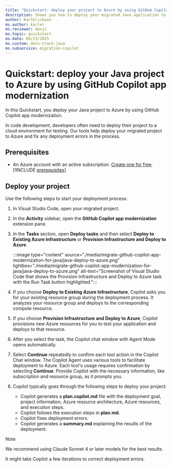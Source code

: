 ```yaml
---
title: "Quickstart: deploy your project to Azure by using GitHub Copilot App Modernization"
description: Shows you how to deploy your migrated Java application to Azure.
author: KarlErickson
ms.author: karler
ms.reviewer: donji
ms.topic: quickstart
ms.date: 09/23/2025
ms.custom: devx-track-java
ms.subservice: migration-copilot
---
```


# Quickstart: deploy your Java project to Azure by using GitHub Copilot app modernization

In this Quickstart, you deploy your Java project to Azure by using GitHub Copilot app modernization.

In code development, developers often need to deploy their project to a cloud environment for testing. Our tools help deploy your migrated project to Azure and fix any deployment errors in the process.

## Prerequisites

- An Azure account with an active subscription. [Create one for free](https://azure.microsoft.com/free/).
[!INCLUDE [prerequisites](includes/migrate-github-copilot-app-modernization-for-java-quickstart-prerequisites.md)]

## Deploy your project

Use the following steps to start your deployment process:

1. In Visual Studio Code, open your migrated project.

1. In the **Activity** sidebar, open the **GitHub Copilot app modernization** extension pane.

1. In the **Tasks** section, open **Deploy tasks** and then select **Deploy to Existing Azure Infrastructure** or **Provision Infrastructure and Deploy to Azure**.

   :::image type="content" source="./media/migrate-github-copilot-app-modernization-for-java/java-deploy-to-azure.png" lightbox="./media/migrate-github-copilot-app-modernization-for-java/java-deploy-to-azure.png" alt-text="Screenshot of Visual Studio Code that shows the Provision Infrastructure and Deploy to Azure task with the Run Task button highlighted.":::

1. If you choose **Deploy to Existing Azure Infrastructure**, Copilot asks you for your existing resource group during the deployment process. It analyzes your resource group and deploys to the corresponding compute resource.

1. If you choose **Provision Infrastructure and Deploy to Azure**, Copilot provisions new Azure resources for you to test your application and deploys to that resource.

1. After you select the task, the Copilot chat window with Agent Mode opens automatically.

1. Select **Continue** repeatedly to confirm each tool action in the Copilot Chat window. The Copilot Agent uses various tools to facilitate deployment to Azure. Each tool's usage requires confirmation by selecting **Continue**. Provide Copilot with the necessary information, like subscription and resource group, as it prompts you.

1. Copilot typically goes through the following steps to deploy your project:

   - Copilot generates a **plan.copilot.md** file with the deployment goal, project information, Azure resource architecture, Azure resources, and execution steps.
   - Copilot follows the execution steps in **plan.md**.
   - Copilot fixes deployment errors.
   - Copilot generates a **summary.md** explaining the results of the deployment.

> [!NOTE]
> We recommend using Claude Sonnet 4 or later models for the best results.
>
> It might take Copilot a few iterations to correct deployment errors.
